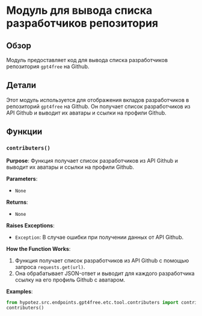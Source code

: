 # Модуль для вывода списка разработчиков репозитория

## Обзор

Модуль предоставляет код для вывода списка разработчиков репозитория `gpt4free` на Github. 

## Детали

Этот модуль используется для отображения вкладов разработчиков в репозиторий `gpt4free` на Github. Он получает список разработчиков из API Github и выводит их аватары и ссылки на профили Github. 

## Функции

### `contributers()`

**Purpose**:  Функция получает список разработчиков из API Github и выводит их аватары и ссылки на профили Github.


**Parameters**:  
- `None`

**Returns**:  
- `None`

**Raises Exceptions**:  
- `Exception`: В случае ошибки при получении данных от API Github.


**How the Function Works**:  

1.  Функция получает список разработчиков из API Github с помощью запроса `requests.get(url)`.
2.  Она обрабатывает JSON-ответ и выводит для каждого разработчика ссылку на его профиль Github с аватаром.

**Examples**:
```python
from hypotez.src.endpoints.gpt4free.etc.tool.contributers import contributers
contributers()
```